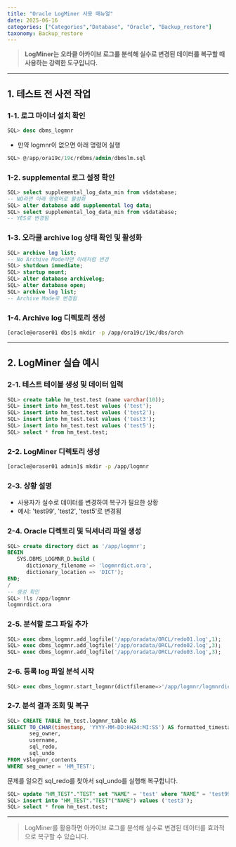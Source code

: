 ```yaml
---
title: "Oracle LogMiner 사용 매뉴얼"
date: 2025-06-16
categories: ["Categories","Database", "Oracle", "Backup_restore"]
taxonomy: Backup_restore
---
```


> **LogMiner는 오라클 아카이브 로그를 분석해 실수로 변경된 데이터를 복구할 때 사용하는 강력한 도구입니다.**

---

## 1. 테스트 전 사전 작업

### 1-1. 로그 마이너 설치 확인
```sql
SQL> desc dbms_logmnr
```
- 만약 logmnr이 없으면 아래 명령어 실행
```sql
SQL> @/app/ora19c/19c/rdbms/admin/dbmslm.sql
```

### 1-2. supplemental 로그 설정 확인
```sql
SQL> select supplemental_log_data_min from v$database;
-- NO라면 아래 명령어로 활성화
SQL> alter database add supplemental log data;
SQL> select supplemental_log_data_min from v$database;
-- YES로 변경됨
```

### 1-3. 오라클 archive log 상태 확인 및 활성화
```sql
SQL> archive log list;
-- No Archive Mode라면 아래처럼 변경
SQL> shutdown immediate;
SQL> startup mount;
SQL> alter database archivelog;
SQL> alter database open;
SQL> archive log list;
-- Archive Mode로 변경됨
```

### 1-4. Archive log 디렉토리 생성
```bash
[oracle@oraser01 dbs]$ mkdir -p /app/ora19c/19c/dbs/arch
```

---

## 2. LogMiner 실습 예시

### 2-1. 테스트 테이블 생성 및 데이터 입력
```sql
SQL> create table hm_test.test (name varchar(10));
SQL> insert into hm_test.test values ('test');
SQL> insert into hm_test.test values ('test2');
SQL> insert into hm_test.test values ('test3');
SQL> insert into hm_test.test values ('test5');
SQL> select * from hm_test.test;
```

### 2-2. LogMiner 디렉토리 생성
```bash
[oracle@oraser01 admin]$ mkdir -p /app/logmnr
```

### 2-3. 상황 설명
- 사용자가 실수로 데이터를 변경하여 복구가 필요한 상황
- 예시: 'test99', 'test2', 'test5'로 변경됨

### 2-4. Oracle 디렉토리 및 딕셔너리 파일 생성
```sql
SQL> create directory dict as '/app/logmnr';
BEGIN
   SYS.DBMS_LOGMNR_D.build (
      dictionary_filename => 'logmnrdict.ora',
      dictionary_location => 'DICT');
END;
/
-- 생성 확인
SQL> !ls /app/logmnr
logmnrdict.ora
```

### 2-5. 분석할 로그 파일 추가
```sql
SQL> exec dbms_logmnr.add_logfile('/app/oradata/ORCL/redo01.log',1);
SQL> exec dbms_logmnr.add_logfile('/app/oradata/ORCL/redo02.log',3);
SQL> exec dbms_logmnr.add_logfile('/app/oradata/ORCL/redo03.log',3);
```

### 2-6. 등록 log 파일 분석 시작
```sql
SQL> exec dbms_logmnr.start_logmnr(dictfilename=>'/app/logmnr/logmnrdict.ora');
```

### 2-7. 분석 결과 조회 및 복구
```sql
SQL> CREATE TABLE hm_test.logmnr_table AS
SELECT TO_CHAR(timestamp, 'YYYY-MM-DD:HH24:MI:SS') AS formatted_timestamp,
       seg_owner,
       username,
       sql_redo,
       sql_undo
FROM v$logmnr_contents
WHERE seg_owner = 'HM_TEST';
```

문제를 일으킨 sql_redo를 찾아서 sql_undo를 실행해 복구합니다.

```sql
SQL> update "HM_TEST"."TEST" set "NAME" = 'test' where "NAME" = 'test99' ;
SQL> insert into "HM_TEST"."TEST"("NAME") values ('test3');
SQL> select * from hm_test.test;
```

---

> LogMiner를 활용하면 아카이브 로그를 분석해 실수로 변경된 데이터를 효과적으로 복구할 수 있습니다.
